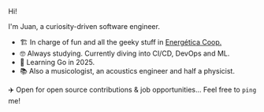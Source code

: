 Hi!

I'm Juan, a curiosity-driven software engineer.

* 🏗️ In charge of fun and all the geeky stuff in [Energética Coop.](https://www.energetica.coop)
* 🤓 Always studying. Currently diving into CI/CD, DevOps and ML.
* 🌱 Learning Go in 2025.
* 📚 Also a musicologist, an acoustics engineer and half a physicist.

✈️ Open for open source contributions & job opportunities... Feel free to `ping` me!
